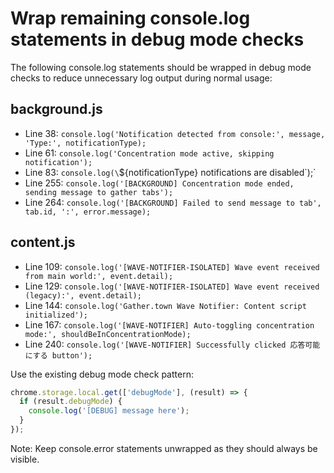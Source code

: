 # Wrap remaining console.log statements in debug mode checks

The following console.log statements should be wrapped in debug mode checks to reduce unnecessary log output during normal usage:

## background.js
- Line 38: `console.log('Notification detected from console:', message, 'Type:', notificationType);`
- Line 61: `console.log('Concentration mode active, skipping notification');`
- Line 83: `console.log(\`${notificationType} notifications are disabled\`);`
- Line 255: `console.log('[BACKGROUND] Concentration mode ended, sending message to gather tabs');`
- Line 264: `console.log('[BACKGROUND] Failed to send message to tab', tab.id, ':', error.message);`

## content.js
- Line 109: `console.log('[WAVE-NOTIFIER-ISOLATED] Wave event received from main world:', event.detail);`
- Line 129: `console.log('[WAVE-NOTIFIER-ISOLATED] Wave event received (legacy):', event.detail);`
- Line 144: `console.log('Gather.town Wave Notifier: Content script initialized');`
- Line 167: `console.log('[WAVE-NOTIFIER] Auto-toggling concentration mode:', shouldBeInConcentrationMode);`
- Line 240: `console.log('[WAVE-NOTIFIER] Successfully clicked 応答可能にする button');`

Use the existing debug mode check pattern:
```javascript
chrome.storage.local.get(['debugMode'], (result) => {
  if (result.debugMode) {
    console.log('[DEBUG] message here');
  }
});
```

Note: Keep console.error statements unwrapped as they should always be visible.